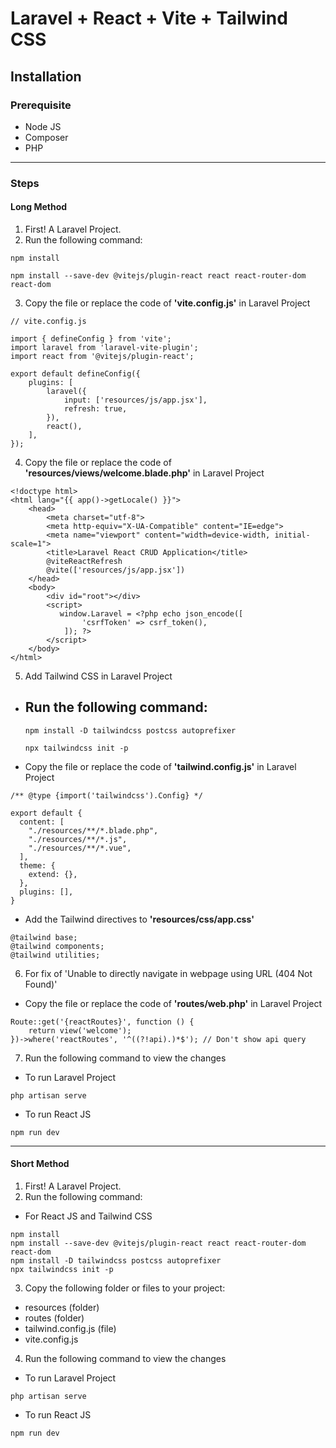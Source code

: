 # Laravel + React + Vite + Tailwind CSS

## Installation

### Prerequisite

-   Node JS
-   Composer
-   PHP

---

### Steps

#### Long Method

1. First! A Laravel Project.
2. Run the following command:

```
npm install
```

```
npm install --save-dev @vitejs/plugin-react react react-router-dom react-dom
```

3. Copy the file or replace the code of **'vite.config.js'** in Laravel Project

```
// vite.config.js

import { defineConfig } from 'vite';
import laravel from 'laravel-vite-plugin';
import react from '@vitejs/plugin-react';

export default defineConfig({
    plugins: [
        laravel({
            input: ['resources/js/app.jsx'],
            refresh: true,
        }),
        react(),
    ],
});
```

4. Copy the file or replace the code of **'resources/views/welcome.blade.php'** in Laravel Project

```
<!doctype html>
<html lang="{{ app()->getLocale() }}">
    <head>
        <meta charset="utf-8">
        <meta http-equiv="X-UA-Compatible" content="IE=edge">
        <meta name="viewport" content="width=device-width, initial-scale=1">
        <title>Laravel React CRUD Application</title>
        @viteReactRefresh
        @vite(['resources/js/app.jsx'])
    </head>
    <body>
        <div id="root"></div>
        <script>
           window.Laravel = <?php echo json_encode([
                'csrfToken' => csrf_token(),
            ]); ?>
        </script>
    </body>
</html>
```

5. Add Tailwind CSS in Laravel Project

-   ## Run the following command:
    ```
    npm install -D tailwindcss postcss autoprefixer
    ```
    ```
    npx tailwindcss init -p
    ```
-   Copy the file or replace the code of **'tailwind.config.js'** in Laravel Project

```
/** @type {import('tailwindcss').Config} */

export default {
  content: [
    "./resources/**/*.blade.php",
    "./resources/**/*.js",
    "./resources/**/*.vue",
  ],
  theme: {
    extend: {},
  },
  plugins: [],
}
```

-   Add the Tailwind directives to **'resources/css/app.css'**

```
@tailwind base;
@tailwind components;
@tailwind utilities;
```

6. For fix of 'Unable to directly navigate in webpage using URL (404 Not Found)'

-   Copy the file or replace the code of **'routes/web.php'** in Laravel Project

```
Route::get('{reactRoutes}', function () {
    return view('welcome');
})->where('reactRoutes', '^((?!api).)*$'); // Don't show api query
```

7. Run the following command to view the changes

-   To run Laravel Project

```
php artisan serve
```

-   To run React JS

```
npm run dev
```

---

#### Short Method

1. First! A Laravel Project.
2. Run the following command:

-   For React JS and Tailwind CSS

```
npm install
npm install --save-dev @vitejs/plugin-react react react-router-dom react-dom
npm install -D tailwindcss postcss autoprefixer
npx tailwindcss init -p
```

3. Copy the following folder or files to your project:

-   resources (folder)
-   routes (folder)
-   tailwind.config.js (file)
-   vite.config.js

4. Run the following command to view the changes

-   To run Laravel Project

```
php artisan serve
```

-   To run React JS

```
npm run dev
```
